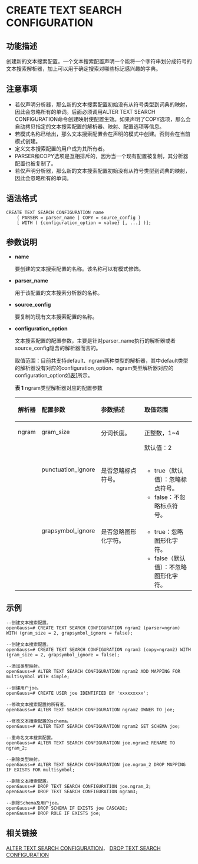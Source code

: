 # CREATE TEXT SEARCH CONFIGURATION

## 功能描述<a name="zh-cn_topic_0283137399_zh-cn_topic_0237122121_zh-cn_topic_0059777835_s0e4d513f4465404abcdfaf94e7cbef18"></a>

创建新的文本搜索配置。一个文本搜索配置声明一个能将一个字符串划分成符号的文本搜索解析器，加上可以用于确定搜索对哪些标记感兴趣的字典。

## 注意事项<a name="zh-cn_topic_0283137399_zh-cn_topic_0237122121_zh-cn_topic_0059777835_s212243b97a3c488d925beb43fba7c01a"></a>

-   若仅声明分析器，那么新的文本搜索配置初始没有从符号类型到词典的映射， 因此会忽略所有的单词。后面必须调用ALTER TEXT SEARCH CONFIGURATION命令创建映射使配置生效。如果声明了COPY选项，那么会自动拷贝指定的文本搜索配置的解析器、映射、配置选项等信息。
-   若模式名称已给出，那么文本搜索配置会在声明的模式中创建。否则会在当前模式创建。
-   定义文本搜索配置的用户成为其所有者。
-   PARSER和COPY选项是互相排斥的，因为当一个现有配置被复制，其分析器配置也被复制了。
-   若仅声明分析器，那么新的文本搜索配置初始没有从符号类型到词典的映射， 因此会忽略所有的单词。

## 语法格式<a name="zh-cn_topic_0283137399_zh-cn_topic_0237122121_zh-cn_topic_0059777835_sebcad83e099e46b0ba586829e634d144"></a>

```
CREATE TEXT SEARCH CONFIGURATION name
    ( PARSER = parser_name | COPY = source_config )
    [ WITH ( {configuration_option = value} [, ...] )];
```

## 参数说明<a name="zh-cn_topic_0283137399_zh-cn_topic_0237122121_zh-cn_topic_0059777835_s3935d7de401a4ccd97361e7b2b485805"></a>

-   **name**

    要创建的文本搜索配置的名称。该名称可以有模式修饰。

-   **parser\_name**

    用于该配置的文本搜索分析器的名称。

-   **source\_config**

    要复制的现有文本搜索配置的名称。

-   **configuration\_option**

    文本搜索配置的配置参数，主要是针对parser\_name执行的解析器或者source\_config隐含的解析器而言的。

    取值范围：目前共支持default、ngram两种类型的解析器，其中default类型的解析器没有对应的configuration\_option、ngram类型解析器对应的configuration\_option如[表1](#zh-cn_topic_0283137399_zh-cn_topic_0237122121_zh-cn_topic_0059777835_t0d301ca84e1a4c16ae8bead85aa1a8c3)所示。

    **表 1**  ngram类型解析器对应的配置参数

    <a name="zh-cn_topic_0283137399_zh-cn_topic_0237122121_zh-cn_topic_0059777835_t0d301ca84e1a4c16ae8bead85aa1a8c3"></a>
    <table><thead align="left"><tr id="zh-cn_topic_0283137399_zh-cn_topic_0237122121_zh-cn_topic_0059777835_r7358f91c6a344d3c925a1e9a3131e90c"><th class="cellrowborder" valign="top" width="10.45%" id="mcps1.2.5.1.1"><p id="zh-cn_topic_0283137399_zh-cn_topic_0237122121_zh-cn_topic_0059777835_a70d80fceef2a43678a68d9d726b1e201"><a name="zh-cn_topic_0283137399_zh-cn_topic_0237122121_zh-cn_topic_0059777835_a70d80fceef2a43678a68d9d726b1e201"></a><a name="zh-cn_topic_0283137399_zh-cn_topic_0237122121_zh-cn_topic_0059777835_a70d80fceef2a43678a68d9d726b1e201"></a>解析器</p>
    </th>
    <th class="cellrowborder" valign="top" width="15.47%" id="mcps1.2.5.1.2"><p id="zh-cn_topic_0283137399_zh-cn_topic_0237122121_zh-cn_topic_0059777835_a2f34f4c0334d454184a3435283061072"><a name="zh-cn_topic_0283137399_zh-cn_topic_0237122121_zh-cn_topic_0059777835_a2f34f4c0334d454184a3435283061072"></a><a name="zh-cn_topic_0283137399_zh-cn_topic_0237122121_zh-cn_topic_0059777835_a2f34f4c0334d454184a3435283061072"></a>配置参数</p>
    </th>
    <th class="cellrowborder" valign="top" width="37.72%" id="mcps1.2.5.1.3"><p id="zh-cn_topic_0283137399_zh-cn_topic_0237122121_zh-cn_topic_0059777835_a9df03cd737914aa88ecf89d869f7bec2"><a name="zh-cn_topic_0283137399_zh-cn_topic_0237122121_zh-cn_topic_0059777835_a9df03cd737914aa88ecf89d869f7bec2"></a><a name="zh-cn_topic_0283137399_zh-cn_topic_0237122121_zh-cn_topic_0059777835_a9df03cd737914aa88ecf89d869f7bec2"></a>参数描述</p>
    </th>
    <th class="cellrowborder" valign="top" width="36.36%" id="mcps1.2.5.1.4"><p id="zh-cn_topic_0283137399_zh-cn_topic_0237122121_zh-cn_topic_0059777835_ac55de7ecda5d42bc92dec9a7d12cf07f"><a name="zh-cn_topic_0283137399_zh-cn_topic_0237122121_zh-cn_topic_0059777835_ac55de7ecda5d42bc92dec9a7d12cf07f"></a><a name="zh-cn_topic_0283137399_zh-cn_topic_0237122121_zh-cn_topic_0059777835_ac55de7ecda5d42bc92dec9a7d12cf07f"></a>取值范围</p>
    </th>
    </tr>
    </thead>
    <tbody><tr id="zh-cn_topic_0283137399_zh-cn_topic_0237122121_zh-cn_topic_0059777835_r70279f6e42874432aea8dc060ef14816"><td class="cellrowborder" rowspan="3" valign="top" width="10.45%" headers="mcps1.2.5.1.1 "><p id="zh-cn_topic_0283137399_zh-cn_topic_0237122121_zh-cn_topic_0059777835_zh-cn_topic_0058965729_p796264012457"><a name="zh-cn_topic_0283137399_zh-cn_topic_0237122121_zh-cn_topic_0059777835_zh-cn_topic_0058965729_p796264012457"></a><a name="zh-cn_topic_0283137399_zh-cn_topic_0237122121_zh-cn_topic_0059777835_zh-cn_topic_0058965729_p796264012457"></a>ngram</p>
    </td>
    <td class="cellrowborder" valign="top" width="15.47%" headers="mcps1.2.5.1.2 "><p id="zh-cn_topic_0283137399_zh-cn_topic_0237122121_zh-cn_topic_0059777835_a88aacea507174f06908cbceb9ee662f7"><a name="zh-cn_topic_0283137399_zh-cn_topic_0237122121_zh-cn_topic_0059777835_a88aacea507174f06908cbceb9ee662f7"></a><a name="zh-cn_topic_0283137399_zh-cn_topic_0237122121_zh-cn_topic_0059777835_a88aacea507174f06908cbceb9ee662f7"></a>gram_size</p>
    </td>
    <td class="cellrowborder" valign="top" width="37.72%" headers="mcps1.2.5.1.3 "><p id="zh-cn_topic_0283137399_zh-cn_topic_0237122121_zh-cn_topic_0059777835_a6837bb5d15cb4e54984b7a899d208f88"><a name="zh-cn_topic_0283137399_zh-cn_topic_0237122121_zh-cn_topic_0059777835_a6837bb5d15cb4e54984b7a899d208f88"></a><a name="zh-cn_topic_0283137399_zh-cn_topic_0237122121_zh-cn_topic_0059777835_a6837bb5d15cb4e54984b7a899d208f88"></a>分词长度。</p>
    </td>
    <td class="cellrowborder" valign="top" width="36.36%" headers="mcps1.2.5.1.4 "><p id="zh-cn_topic_0283137399_zh-cn_topic_0237122121_zh-cn_topic_0059777835_a66cb45cb1b524d90acbaf6e014833738"><a name="zh-cn_topic_0283137399_zh-cn_topic_0237122121_zh-cn_topic_0059777835_a66cb45cb1b524d90acbaf6e014833738"></a><a name="zh-cn_topic_0283137399_zh-cn_topic_0237122121_zh-cn_topic_0059777835_a66cb45cb1b524d90acbaf6e014833738"></a>正整数，1~4</p>
    <p id="zh-cn_topic_0283137399_zh-cn_topic_0237122121_zh-cn_topic_0059777835_a97173f63b7b74ab5911fad954606068e"><a name="zh-cn_topic_0283137399_zh-cn_topic_0237122121_zh-cn_topic_0059777835_a97173f63b7b74ab5911fad954606068e"></a><a name="zh-cn_topic_0283137399_zh-cn_topic_0237122121_zh-cn_topic_0059777835_a97173f63b7b74ab5911fad954606068e"></a>默认值：2</p>
    </td>
    </tr>
    <tr id="zh-cn_topic_0283137399_zh-cn_topic_0237122121_zh-cn_topic_0059777835_rab1926ed9433488b96d36ae2bbedd319"><td class="cellrowborder" valign="top" headers="mcps1.2.5.1.1 "><p id="zh-cn_topic_0283137399_zh-cn_topic_0237122121_zh-cn_topic_0059777835_a077d45984066428eab0ac28303b22c9c"><a name="zh-cn_topic_0283137399_zh-cn_topic_0237122121_zh-cn_topic_0059777835_a077d45984066428eab0ac28303b22c9c"></a><a name="zh-cn_topic_0283137399_zh-cn_topic_0237122121_zh-cn_topic_0059777835_a077d45984066428eab0ac28303b22c9c"></a>punctuation_ignore</p>
    </td>
    <td class="cellrowborder" valign="top" headers="mcps1.2.5.1.2 "><p id="zh-cn_topic_0283137399_zh-cn_topic_0237122121_zh-cn_topic_0059777835_af3284706279547098a0e2b1bc36b9d83"><a name="zh-cn_topic_0283137399_zh-cn_topic_0237122121_zh-cn_topic_0059777835_af3284706279547098a0e2b1bc36b9d83"></a><a name="zh-cn_topic_0283137399_zh-cn_topic_0237122121_zh-cn_topic_0059777835_af3284706279547098a0e2b1bc36b9d83"></a>是否忽略标点符号。</p>
    </td>
    <td class="cellrowborder" valign="top" headers="mcps1.2.5.1.3 "><a name="zh-cn_topic_0283137399_zh-cn_topic_0237122121_zh-cn_topic_0059777835_u7626c646b9b64783a2c393bcf568bad6"></a><a name="zh-cn_topic_0283137399_zh-cn_topic_0237122121_zh-cn_topic_0059777835_u7626c646b9b64783a2c393bcf568bad6"></a><ul id="zh-cn_topic_0283137399_zh-cn_topic_0237122121_zh-cn_topic_0059777835_u7626c646b9b64783a2c393bcf568bad6"><li>true（默认值）：忽略标点符号。</li><li>false：不忽略标点符号。</li></ul>
    </td>
    </tr>
    <tr id="zh-cn_topic_0283137399_zh-cn_topic_0237122121_zh-cn_topic_0059777835_r21a0acec3b1d4f209222ce6cb5c5bd77"><td class="cellrowborder" valign="top" headers="mcps1.2.5.1.1 "><p id="zh-cn_topic_0283137399_zh-cn_topic_0237122121_zh-cn_topic_0059777835_a5fc3519aee8043039ee6609a557a3230"><a name="zh-cn_topic_0283137399_zh-cn_topic_0237122121_zh-cn_topic_0059777835_a5fc3519aee8043039ee6609a557a3230"></a><a name="zh-cn_topic_0283137399_zh-cn_topic_0237122121_zh-cn_topic_0059777835_a5fc3519aee8043039ee6609a557a3230"></a>grapsymbol_ignore</p>
    </td>
    <td class="cellrowborder" valign="top" headers="mcps1.2.5.1.2 "><p id="zh-cn_topic_0283137399_zh-cn_topic_0237122121_zh-cn_topic_0059777835_aea2627ca36d543049f7b51963cbbe547"><a name="zh-cn_topic_0283137399_zh-cn_topic_0237122121_zh-cn_topic_0059777835_aea2627ca36d543049f7b51963cbbe547"></a><a name="zh-cn_topic_0283137399_zh-cn_topic_0237122121_zh-cn_topic_0059777835_aea2627ca36d543049f7b51963cbbe547"></a>是否忽略图形化字符。</p>
    </td>
    <td class="cellrowborder" valign="top" headers="mcps1.2.5.1.3 "><a name="zh-cn_topic_0283137399_zh-cn_topic_0237122121_zh-cn_topic_0059777835_u7ae471a522694b5d996126575b808f03"></a><a name="zh-cn_topic_0283137399_zh-cn_topic_0237122121_zh-cn_topic_0059777835_u7ae471a522694b5d996126575b808f03"></a><ul id="zh-cn_topic_0283137399_zh-cn_topic_0237122121_zh-cn_topic_0059777835_u7ae471a522694b5d996126575b808f03"><li>true：忽略图形化字符。</li><li>false（默认值）：不忽略图形化字符。</li></ul>
    </td>
    </tr>
    </tbody>
    </table>


## 示例<a name="zh-cn_topic_0283137399_zh-cn_topic_0237122121_zh-cn_topic_0059777835_sc3a4aef5c0c0420eaf5a2e67097004a2"></a>

```
--创建文本搜索配置。
openGauss=# CREATE TEXT SEARCH CONFIGURATION ngram2 (parser=ngram) WITH (gram_size = 2, grapsymbol_ignore = false);

--创建文本搜索配置。
openGauss=# CREATE TEXT SEARCH CONFIGURATION ngram3 (copy=ngram2) WITH (gram_size = 2, grapsymbol_ignore = false);

--添加类型映射。
openGauss=# ALTER TEXT SEARCH CONFIGURATION ngram2 ADD MAPPING FOR multisymbol WITH simple;

--创建用户joe。
openGauss=# CREATE USER joe IDENTIFIED BY 'xxxxxxxxx';

--修改文本搜索配置的所有者。
openGauss=# ALTER TEXT SEARCH CONFIGURATION ngram2 OWNER TO joe;

--修改文本搜索配置的schema。
openGauss=# ALTER TEXT SEARCH CONFIGURATION ngram2 SET SCHEMA joe;

--重命名文本搜索配置。
openGauss=# ALTER TEXT SEARCH CONFIGURATION joe.ngram2 RENAME TO ngram_2;

--删除类型映射。
openGauss=# ALTER TEXT SEARCH CONFIGURATION joe.ngram_2 DROP MAPPING IF EXISTS FOR multisymbol;

--删除文本搜索配置。
openGauss=# DROP TEXT SEARCH CONFIGURATION joe.ngram_2;
openGauss=# DROP TEXT SEARCH CONFIGURATION ngram3;

--删除Schema及用户joe。
openGauss=# DROP SCHEMA IF EXISTS joe CASCADE;
openGauss=# DROP ROLE IF EXISTS joe;
```

## 相关链接<a name="zh-cn_topic_0283137399_zh-cn_topic_0237122121_zh-cn_topic_0059777835_s0205fc5b18e94f51af91402258be4747"></a>

[ALTER TEXT SEARCH CONFIGURATION](ALTER-TEXT-SEARCH-CONFIGURATION.md)，  [DROP TEXT SEARCH CONFIGURATION](DROP-TEXT-SEARCH-CONFIGURATION.md)
